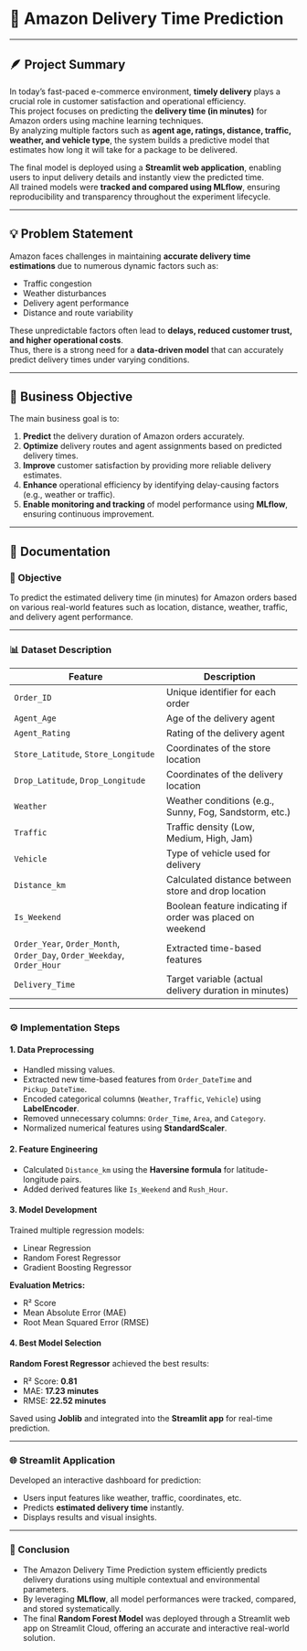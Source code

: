 
# 🚚 Amazon Delivery Time Prediction

---

## 🪶 Project Summary

In today’s fast-paced e-commerce environment, **timely delivery** plays a crucial role in customer satisfaction and operational efficiency.  
This project focuses on predicting the **delivery time (in minutes)** for Amazon orders using machine learning techniques.  
By analyzing multiple factors such as **agent age, ratings, distance, traffic, weather, and vehicle type**, the system builds a predictive model that estimates how long it will take for a package to be delivered.

The final model is deployed using a **Streamlit web application**, enabling users to input delivery details and instantly view the predicted time.  
All trained models were **tracked and compared using MLflow**, ensuring reproducibility and transparency throughout the experiment lifecycle.

---

## 💡 Problem Statement

Amazon faces challenges in maintaining **accurate delivery time estimations** due to numerous dynamic factors such as:
- Traffic congestion  
- Weather disturbances  
- Delivery agent performance  
- Distance and route variability  

These unpredictable factors often lead to **delays, reduced customer trust, and higher operational costs**.  
Thus, there is a strong need for a **data-driven model** that can accurately predict delivery times under varying conditions.

---

## 🎯 Business Objective

The main business goal is to:
1. **Predict** the delivery duration of Amazon orders accurately.  
2. **Optimize** delivery routes and agent assignments based on predicted delivery times.  
3. **Improve** customer satisfaction by providing more reliable delivery estimates.  
4. **Enhance** operational efficiency by identifying delay-causing factors (e.g., weather or traffic).  
5. **Enable monitoring and tracking** of model performance using **MLflow**, ensuring continuous improvement.

---

## 📝  Documentation

### 🎯 Objective
To predict the estimated delivery time (in minutes) for Amazon orders based on various real-world features such as location, distance, weather, traffic, and delivery agent performance.

---

### 📊 Dataset Description

| Feature | Description |
|----------|-------------|
| `Order_ID` | Unique identifier for each order |
| `Agent_Age` | Age of the delivery agent |
| `Agent_Rating` | Rating of the delivery agent |
| `Store_Latitude`, `Store_Longitude` | Coordinates of the store location |
| `Drop_Latitude`, `Drop_Longitude` | Coordinates of the delivery location |
| `Weather` | Weather conditions (e.g., Sunny, Fog, Sandstorm, etc.) |
| `Traffic` | Traffic density (Low, Medium, High, Jam) |
| `Vehicle` | Type of vehicle used for delivery |
| `Distance_km` | Calculated distance between store and drop location |
| `Is_Weekend` | Boolean feature indicating if order was placed on weekend |
| `Order_Year`, `Order_Month`, `Order_Day`, `Order_Weekday`, `Order_Hour` | Extracted time-based features |
| `Delivery_Time` | Target variable (actual delivery duration in minutes) |

---

### ⚙️ Implementation Steps

#### 1. Data Preprocessing
- Handled missing values.
- Extracted new time-based features from `Order_DateTime` and `Pickup_DateTime`.
- Encoded categorical columns (`Weather`, `Traffic`, `Vehicle`) using **LabelEncoder**.
- Removed unnecessary columns: `Order_Time`, `Area`, and `Category`.
- Normalized numerical features using **StandardScaler**.

#### 2. Feature Engineering
- Calculated `Distance_km` using the **Haversine formula** for latitude-longitude pairs.
- Added derived features like `Is_Weekend` and `Rush_Hour`.

#### 3. Model Development
Trained multiple regression models:
- Linear Regression   
- Random Forest Regressor   
- Gradient Boosting Regressor  

**Evaluation Metrics:**
- R² Score  
- Mean Absolute Error (MAE)  
- Root Mean Squared Error (RMSE)

#### 4. Best Model Selection
**Random Forest Regressor** achieved the best results:
- R² Score: **0.81**
- MAE: **17.23 minutes**
- RMSE: **22.52 minutes**

Saved using **Joblib** and integrated into the **Streamlit app** for real-time prediction.

---

### 🌐 Streamlit Application
Developed an interactive dashboard for prediction:
- Users input features like weather, traffic, coordinates, etc.
- Predicts **estimated delivery time** instantly.
- Displays results and visual insights.

---
### 🧾 Conclusion

- The Amazon Delivery Time Prediction system efficiently predicts delivery durations using multiple contextual and environmental parameters.
- By leveraging **MLflow**, all model performances were tracked, compared, and stored systematically.
- The final **Random Forest Model** was deployed through a Streamlit web app on Streamlit Cloud, offering an accurate and interactive real-world solution.
